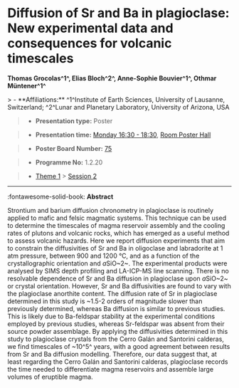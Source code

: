 # Diffusion of Sr and Ba in plagioclase: New experimental data and consequences for volcanic timescales

**Thomas Grocolas^1^, Elias Bloch^2^, Anne-Sophie Bouvier^1^, Othmar Müntener^1^**

<!-- more -->> - **Affiliations:** ^1^Institute of Earth Sciences, University of Lausanne, Switzerland; ^2^Lunar and Planetary Laboratory, University of Arizona, USA

> - **Presentation type:** Poster

> - **Presentation time:** [Monday 16:30 - 18:30](../sessions_comparison.md#__tabbed_1_6), [Room Poster Hall](../maps_venue.md#__tabbed_1_1)

> - **Poster Board Number:** [75](../map_poster_boards.md#monday)

> - **Programme No:** 1.2.20

> - [Theme 1](../theme1.md) > [Session 2](../sessions/session-1-2.md)

--- 

:fontawesome-solid-book: **Abstract**

Strontium and barium diffusion chronometry in plagioclase is routinely applied to mafic and felsic magmatic systems. This technique can be used to determine the timescales of magma reservoir assembly and the cooling rates of plutons and volcanic rocks, which has emerged as a useful method to assess volcanic hazards. Here we report diffusion experiments that aim to constrain the diffusivities of Sr and Ba in oligoclase and labradorite at 1 atm pressure, between 900 and 1200 °C, and as a function of the crystallographic orientation and *a*SiO~2~. The experimental products were analysed by SIMS depth profiling and LA-ICP-MS line scanning. There is no resolvable dependence of Sr and Ba diffusion in plagioclase upon *a*SiO~2~ or crystal orientation. However, Sr and Ba diffusivities are found to vary with the plagioclase anorthite content. The diffusion rate of Sr in plagioclase determined in this study is ~1.5-2 orders of magnitude slower than previously determined, whereas Ba diffusion is similar to previous studies. This is likely due to Ba-feldspar stability at the experimental conditions employed by previous studies, whereas Sr-feldspar was absent from their source powder assemblage. By applying the diffusivities determined in this study to plagioclase crystals from the Cerro Galán and Santorini calderas, we find timescales of ~10^5^ years, with a good agreement between results from Sr and Ba diffusion modelling. Therefore, our data suggest that, at least regarding the Cerro Galán and Santorini calderas, plagioclase records the time needed to differentiate magma reservoirs and assemble large volumes of eruptible magma.


